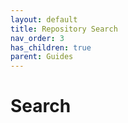 ```yaml
---
layout: default
title: Repository Search
nav_order: 3
has_children: true
parent: Guides
---
```


<!--© 2024 Laserfiche.
See LICENSE-DOCUMENTATION and LICENSE-CODE in the project root for license information.-->

# Search
